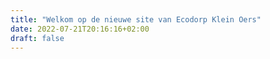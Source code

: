 ```yaml
---
title: "Welkom op de nieuwe site van Ecodorp Klein Oers"
date: 2022-07-21T20:16:16+02:00
draft: false
---
```


